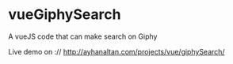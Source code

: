 # vueGiphySearch
A vueJS code that can make search on Giphy

Live demo on :// http://ayhanaltan.com/projects/vue/giphySearch/
